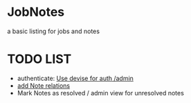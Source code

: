 # JobNotes
a basic listing for jobs and notes 

# TODO LIST
 - authenticate: [Use devise for auth /admin](https://github.com/plataformatec/devise/wiki/How-To:-Define-resource-actions-that-require-authentication-using-routes.rb)
 - [add Note relations](https://guides.rubyonrails.org/association_basics.html)
 - Mark Notes as resolved / admin view for unresolved notes